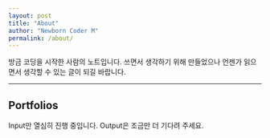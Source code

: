 ```yaml
---
layout: post
title: "About"
author: "Newborn Coder M"
permalink: /about/
---
```



방금 코딩을 시작한 사람의 노트입니다. 쓰면서 생각하기 위해 만들었으나 언젠가 읽으면서 생각할 수 있는 글이 되길 바랍니다.

<hr>

## Portfolios
Input만 열심히 진행 중입니다. Output은 조금만 더 기다려 주세요. 
